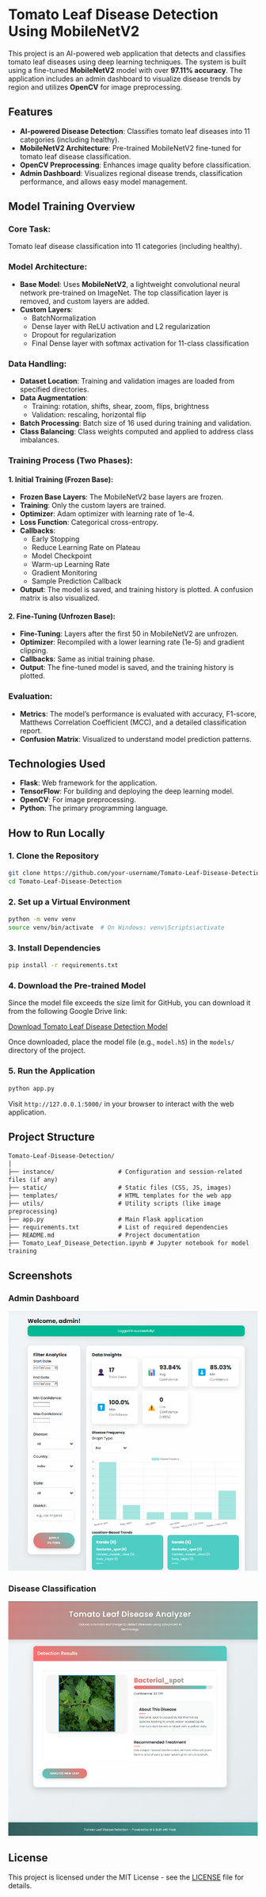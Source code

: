 # Tomato Leaf Disease Detection Using MobileNetV2

This project is an AI-powered web application that detects and classifies tomato leaf diseases using deep learning techniques. The system is built using a fine-tuned **MobileNetV2** model with over **97.11% accuracy**. The application includes an admin dashboard to visualize disease trends by region and utilizes **OpenCV** for image preprocessing.

## Features

- **AI-powered Disease Detection**: Classifies tomato leaf diseases into 11 categories (including healthy).
- **MobileNetV2 Architecture**: Pre-trained MobileNetV2 fine-tuned for tomato leaf disease classification.
- **OpenCV Preprocessing**: Enhances image quality before classification.
- **Admin Dashboard**: Visualizes regional disease trends, classification performance, and allows easy model management.

## Model Training Overview

### Core Task:
Tomato leaf disease classification into 11 categories (including healthy).

### Model Architecture:
- **Base Model**: Uses **MobileNetV2**, a lightweight convolutional neural network pre-trained on ImageNet. The top classification layer is removed, and custom layers are added.
- **Custom Layers**: 
  - BatchNormalization
  - Dense layer with ReLU activation and L2 regularization
  - Dropout for regularization
  - Final Dense layer with softmax activation for 11-class classification

### Data Handling:
- **Dataset Location**: Training and validation images are loaded from specified directories.
- **Data Augmentation**: 
  - Training: rotation, shifts, shear, zoom, flips, brightness
  - Validation: rescaling, horizontal flip
- **Batch Processing**: Batch size of 16 used during training and validation.
- **Class Balancing**: Class weights computed and applied to address class imbalances.

### Training Process (Two Phases):

#### 1. Initial Training (Frozen Base):
- **Frozen Base Layers**: The MobileNetV2 base layers are frozen.
- **Training**: Only the custom layers are trained.
- **Optimizer**: Adam optimizer with learning rate of 1e-4.
- **Loss Function**: Categorical cross-entropy.
- **Callbacks**: 
  - Early Stopping
  - Reduce Learning Rate on Plateau
  - Model Checkpoint
  - Warm-up Learning Rate
  - Gradient Monitoring
  - Sample Prediction Callback
- **Output**: The model is saved, and training history is plotted. A confusion matrix is also visualized.

#### 2. Fine-Tuning (Unfrozen Base):
- **Fine-Tuning**: Layers after the first 50 in MobileNetV2 are unfrozen.
- **Optimizer**: Recompiled with a lower learning rate (1e-5) and gradient clipping.
- **Callbacks**: Same as initial training phase.
- **Output**: The fine-tuned model is saved, and the training history is plotted.

### Evaluation:
- **Metrics**: The model’s performance is evaluated with accuracy, F1-score, Matthews Correlation Coefficient (MCC), and a detailed classification report.
- **Confusion Matrix**: Visualized to understand model prediction patterns.

## Technologies Used

- **Flask**: Web framework for the application.
- **TensorFlow**: For building and deploying the deep learning model.
- **OpenCV**: For image preprocessing.
- **Python**: The primary programming language.

## How to Run Locally

### 1. Clone the Repository
```bash
git clone https://github.com/your-username/Tomato-Leaf-Disease-Detection.git
cd Tomato-Leaf-Disease-Detection
```

### 2. Set up a Virtual Environment
```bash
python -m venv venv
source venv/bin/activate  # On Windows: venv\Scripts\activate
```

### 3. Install Dependencies
```bash
pip install -r requirements.txt
```

### 4. Download the Pre-trained Model

Since the model file exceeds the size limit for GitHub, you can download it from the following Google Drive link:

[Download Tomato Leaf Disease Detection Model](https://drive.google.com/file/d/1d4tUVId9oGwwgVu2nl7JW5rGXNFi3SUk/view?usp=drive_link)

Once downloaded, place the model file (e.g., `model.h5`) in the `models/` directory of the project.

### 5. Run the Application
```bash
python app.py
```

Visit `http://127.0.0.1:5000/` in your browser to interact with the web application.

## Project Structure

```
Tomato-Leaf-Disease-Detection/
│
├── instance/                  # Configuration and session-related files (if any)
├── static/                    # Static files (CSS, JS, images)
├── templates/                 # HTML templates for the web app
├── utils/                     # Utility scripts (like image preprocessing)
├── app.py                     # Main Flask application
├── requirements.txt           # List of required dependencies
├── README.md                  # Project documentation
├── Tomato_Leaf_Disease_Detection.ipynb # Jupyter notebook for model training
```

## Screenshots

### Admin Dashboard
![Dashboard Screenshot](screenshots/dashboard.png)

### Disease Classification
![Disease Classification Screenshot](screenshots/classification.png)

## License

This project is licensed under the MIT License - see the [LICENSE](LICENSE) file for details.
```

